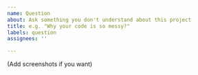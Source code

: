 ```yaml
---
name: Question
about: Ask something you don't understand about this project
title: e.g. "Why your code is so messy?"
labels: question
assignees: ''

---
```


(Add screenshots if you want)
